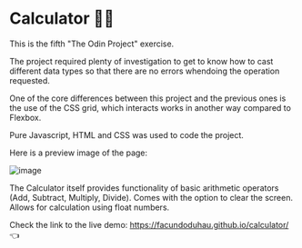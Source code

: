 # Calculator 🧮🔢

This is the fifth "The Odin Project" exercise.

The project required plenty of investigation to get to know how to cast different data types so that there are no errors whendoing the operation requested.

One of the core differences between this project and the previous ones is the use of the CSS grid, which interacts works in another way compared to Flexbox.

Pure Javascript, HTML and CSS was used to code the project.

Here is a preview image of the page:

![image](https://github.com/user-attachments/assets/e501feff-9211-4c05-96da-608eeae63229)

The Calculator itself provides functionality of basic arithmetic operators (Add, Subtract, Multiply, Divide).
Comes with the option to clear the screen.
Allows for calculation using float numbers.

Check the link to the live demo: https://facundoduhau.github.io/calculator/ 👈
